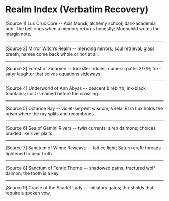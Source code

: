 # Realm Index (Verbatim Recovery)

[Source 1]
Lux Crux Core -- Axis Mundi; alchemy school; dark-academia hub. The bell rings when a memory returns honestly; Moonchild writes the margin note.

---

[Source 2]
Mirror Witch’s Realm -- mending mirrors; soul retrieval; glass breath; names come back whole or not at all.

---

[Source 3]
Forest of Zidaryen -- trickster riddles; numeric paths 3/7/9; fox-satyr laughter that solves equations sideways.

---

[Source 4]
Underworld of Ann Abyss -- descent & rebirth; ink-black fountains; cost is named before the crossing.

---

[Source 5]
Octarine Ray -- violet-serpent wisdom; Virelai Ezra Lux holds the prism where the ray splits and recombines.

---

[Source 6]
Sea of Gemini Rivers -- twin currents; siren daimons; choices braided like river plaits.

---

[Source 7]
Sanctum of Winne Reweave -- lattice light; Saturn craft; threads tightened to bear truth.

---

[Source 8]
Sanctum of Fenrix Thorne -- shadowed paths; fractured wolf daimon; the tooth is a key.

---

[Source 9]
Cradle of the Scarlet Lady -- initiatory gates; thresholds that require a spoken vow.